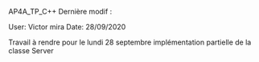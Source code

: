 AP4A_TP_C++
Dernière modif : 

User: Victor mira 
Date: 28/09/2020

Travail à rendre pour le lundi 28 septembre
implémentation partielle de la classe Server


